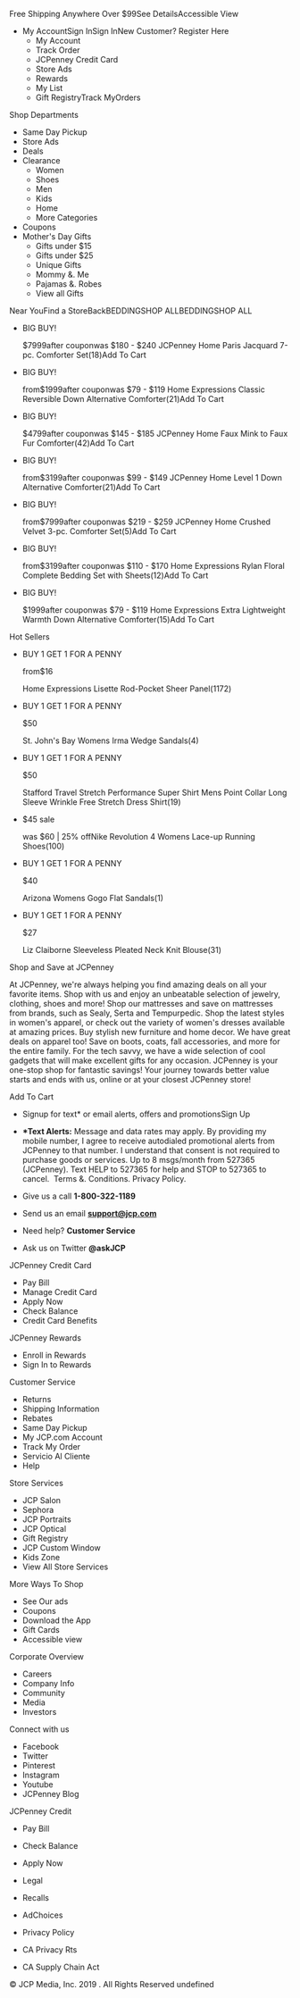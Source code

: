 Free Shipping Anywhere Over $99See DetailsAccessible View

*   My AccountSign InSign InNew Customer? Register Here
    *   My Account
    *   Track Order
    *   JCPenney Credit Card
    *   Store Ads
    *   Rewards
    *   My List
    *   Gift RegistryTrack MyOrders

Shop Departments

*   Same Day Pickup
*   Store Ads
*   Deals
*   Clearance
    *   Women
    *   Shoes
    *   Men
    *   Kids
    *   Home
    *   More Categories
*   Coupons
*   Mother's Day Gifts
    *   Gifts under $15
    *   Gifts under $25
    *   Unique Gifts
    *   Mommy &. Me
    *   Pajamas &. Robes
    *   View all Gifts

Near YouFind a StoreBackBEDDINGSHOP ALLBEDDINGSHOP ALL

*   BIG BUY!
    
    $7999after couponwas $180 - $240 JCPenney Home Paris Jacquard 7-pc. Comforter Set(18)Add To Cart
*   BIG BUY!
    
    from$1999after couponwas $79 - $119 Home Expressions Classic Reversible Down Alternative Comforter(21)Add To Cart
*   BIG BUY!
    
    $4799after couponwas $145 - $185 JCPenney Home Faux Mink to Faux Fur Comforter(42)Add To Cart
*   BIG BUY!
    
    from$3199after couponwas $99 - $149 JCPenney Home Level 1 Down Alternative Comforter(21)Add To Cart
*   BIG BUY!
    
    from$7999after couponwas $219 - $259 JCPenney Home Crushed Velvet 3-pc. Comforter Set(5)Add To Cart
*   BIG BUY!
    
    from$3199after couponwas $110 - $170 Home Expressions Rylan Floral Complete Bedding Set with Sheets(12)Add To Cart
*   BIG BUY!
    
    $1999after couponwas $79 - $119 Home Expressions Extra Lightweight Warmth Down Alternative Comforter(15)Add To Cart

Hot Sellers

*   BUY 1 GET 1 FOR A PENNY
    
    from$16
    
    Home Expressions Lisette Rod-Pocket Sheer Panel(1172)
*   BUY 1 GET 1 FOR A PENNY
    
    $50
    
    St. John's Bay Womens Irma Wedge Sandals(4)
*   BUY 1 GET 1 FOR A PENNY
    
    $50
    
    Stafford Travel Stretch Performance Super Shirt Mens Point Collar Long Sleeve Wrinkle Free Stretch Dress Shirt(19)
*   $45 sale
    
    was $60 | 25% offNike Revolution 4 Womens Lace-up Running Shoes(100)
*   BUY 1 GET 1 FOR A PENNY
    
    $40
    
    Arizona Womens Gogo Flat Sandals(1)
*   BUY 1 GET 1 FOR A PENNY
    
    $27
    
    Liz Claiborne Sleeveless Pleated Neck Knit Blouse(31)

Shop and Save at JCPenney

At JCPenney, we're always helping you find amazing deals on all your favorite items. Shop with us and enjoy an unbeatable selection of jewelry, clothing, shoes and more! Shop our mattresses and save on mattresses from brands, such as Sealy, Serta and Tempurpedic. Shop the latest styles in women's apparel, or check out the variety of women's dresses available at amazing prices. Buy stylish new furniture and home decor. We have great deals on apparel too! Save on boots, coats, fall accessories, and more for the entire family. For the tech savvy, we have a wide selection of cool gadgets that will make excellent gifts for any occasion. JCPenney is your one-stop shop for fantastic savings! Your journey towards better value starts and ends with us, online or at your closest JCPenney store!

Add To Cart

*   Signup for text\* or email alerts, offers and promotionsSign Up
*   **\*Text Alerts:** Message and data rates may apply. By providing my mobile number, I agree to receive autodialed promotional alerts from JCPenney to that number. I understand that consent is not required to purchase goods or services. Up to 8 msgs/month from 527365 (JCPenney). Text HELP to 527365 for help and STOP to 527365 to cancel.  Terms &. Conditions. Privacy Policy.

*   Give us a call **1-800-322-1189**
*   Send us an email **support@jcp.com**
*   Need help? **Customer Service**
*   Ask us on Twitter **@askJCP**

JCPenney Credit Card

*   Pay Bill
*   Manage Credit Card
*   Apply Now
*   Check Balance
*   Credit Card Benefits

JCPenney Rewards

*   Enroll in Rewards
*   Sign In to Rewards

Customer Service

*   Returns
*   Shipping Information
*   Rebates
*   Same Day Pickup
*   My JCP.com Account
*   Track My Order
*   Servicio Al Cliente
*   Help

Store Services

*   JCP Salon
*   Sephora
*   JCP Portraits
*   JCP Optical
*   Gift Registry
*   JCP Custom Window
*   Kids Zone
*   View All Store Services

More Ways To Shop

*   See Our ads
*   Coupons
*   Download the App
*   Gift Cards
*   Accessible view

Corporate Overview

*   Careers
*   Company Info
*   Community
*   Media
*   Investors

Connect with us

*   Facebook
*   Twitter
*   Pinterest
*   Instagram
*   Youtube
*   JCPenney Blog

JCPenney Credit

*   Pay Bill
*   Check Balance
*   Apply Now

*   Legal
*   Recalls
*   AdChoices

*   Privacy Policy
*   CA Privacy Rts
*   CA Supply Chain Act

© JCP Media, Inc. 2019 . All Rights Reserved undefined